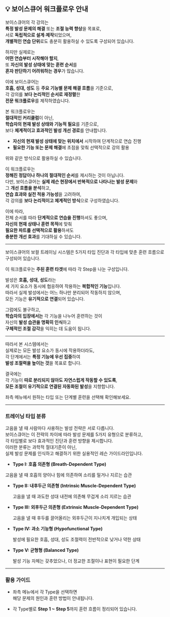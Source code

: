 ## 💡 보이스큐어 워크플로우 안내

보이스큐어의 각 강의는  
**특정 발성 문제의 해결** 또는 **조절 능력 향상**을 목표로,  
서로 **독립적으로 설계·제작**되었으며,  
**개별적인 연습 단위**로도 충분히 활용하실 수 있도록 구성되어 있습니다.  

하지만 실제로는  
**어떤 연습부터 시작해야 할지**,  
또 **자신의 발성 상태에 맞는 훈련 순서**를  
**혼자 판단하기 어려워하는 경우**가 많습니다.  

이에 보이스큐어는   
**호흡, 성대, 성도** 등 **주요 기능별 문제 해결 흐름**을 기준으로,  
각 강의를 **보다 논리적인 순서로 재정렬**한  
**전문 워크플로우**를 제작하였습니다.  

본 워크플로우는  
**절대적인 커리큘럼**이 아닌,  
**학습자의 현재 발성 상태와 기능적 필요**를 기준으로,  
보다 **체계적이고 효과적인 발성 개선 경로**를 안내합니다.  
  
- **자신의 현재 발성 상태에 맞는 위치에서** 시작하여 단계적으로 연습 진행  
- **필요한 기능 또는 문제 해결**에 초점을 맞춰 선택적으로 강의 활용  

위와 같은 방식으로 활용하실 수 있습니다.  

이 워크플로우는  
**정해진 정답이나 하나의 절대적인 순서**를 제시하는 것이 아닙니다.  
다만, 보이스큐어는 **실제 레슨 현장에서 반복적으로 나타나는 발성 문제**와  
그 **개선 흐름을 분석**하고,  
**연습 효과와 실전 적용 가능성**을 고려하여,  
각 강의를 **보다 논리적이고 체계적인 방식**으로 구성하였습니다.

이에 따라,  
전체 순서를 따라 **단계적으로 연습을 진행**하셔도 좋으며,  
**자신의 현재 상태나 훈련 목적**에 맞춰  
**필요한 파트를 선택적으로 활용**하셔도  
**충분한 개선 효과**를 기대하실 수 있습니다.

_____________________________________________________________________

보이스큐어의 보컬 트레이닝 시스템은
5가지 타입 진단과 각 타입에 맞춘 훈련 흐름으로 구성되어 있습니다.

이 워크플로우는 **주된 훈련 타겟**에 따라
각 Step을 나눈 구성입니다.

발성은 **호흡, 성대, 성도**라는  
세 가지 요소가 동시에 협응하여 작용하는 **복합적인 기능**입니다.  
따라서 실제 발성에서는 어느 하나만 분리되어 작동하지 않으며,  
모든 기능은 **유기적으로 연결**되어 있습니다.

그럼에도 불구하고,  
**학습자의 입장에서는** 각 기능을 나누어 훈련하는 것이  
자신의 **발성 습관을 명확히 인식**하고  
**구체적인 조절 감각**을 익히는 데 도움이 됩니다.

---

따라서 본 시스템에서는  
실제로는 모든 발성 요소가 동시에 작용하더라도,  
각 단계에서는 **특정 기능에 우선 집중**하여  
**발성 조절력을 높이는 것**을 목표로 합니다.

결국에는  
각 기능이 **따로 분리되지 않아도 자연스럽게 작동할 수 있도록**,  
**모든 조절이 유기적으로 연결된 자동화된 발성**을 지향합니다.


좌측 메뉴에서 원하는 타입 또는 단계별 훈련을 선택해 확인해보세요.

_____________________________________________________________________

### 트레이닝 타입 분류

고음을 낼 때 사람마다 사용하는 발성 전략은 서로 다릅니다.  
보이스큐어는 이 전략의 차이에 따라 발성 문제를 5가지 유형으로 분류하고,  
각 타입별로 보다 효과적인 진단과 훈련 방향을 제시합니다.  
이러한 분류는 과학적 절대기준이 아닌,  
실제 발성 문제를 인식하고 해결하기 위한 실용적인 레슨 가이드라인입니다.  


- **Type I: 호흡 의존형 (Breath-Dependent Type)**

고음을 낼 때 호흡의 양이나 힘에 의존하여 소리를 밀거나 지르는 습관

- **Type II: 내후두근 의존형 (Intrinsic Muscle-Dependent Type)**


  고음을 낼 때 과도한 성대 내전에 의존해 무겁게 소리 지르는 습관

- **Type III: 외후두근 의존형 (Extrinsic Muscle-Dependent Type)**
 
  고음을 낼 때 후두를 끌어올리는 외후두근이 지나치게 개입되는 상태

- **Type IV: 과소 기능형 (Hypofunctional Type)**
  
  발성에 필요한 호흡, 성대, 성도 조절력이 전반적으로 낮거나 약한 상태

- **Type V: 균형형 (Balanced Type)**
    
  발성 기능 자체는 갖추었으나, 더 정교한 조절이나 표현이 필요한 단계

_____________________________________________________________________

### 활용 가이드

- 좌측 메뉴에서 각 Type을 선택하면  
  해당 문제의 원인과 훈련 방법이 안내됩니다.

- 각 Type별로 **Step 1 ~ Step 5**까지 훈련 흐름이 정리되어 있습니다.
